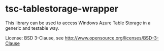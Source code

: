 tsc-tablestorage-wrapper
========================

This library can be used to access Windows Azure Table Storage in a generic and testable way.

License: BSD 3-Clause, see http://www.opensource.org/licenses/BSD-3-Clause

